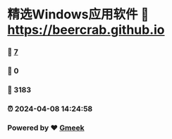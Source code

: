 # 精选Windows应用软件 :link: https://beercrab.github.io 
### :page_facing_up: [7](https://beercrab.github.io/tag.html) 
### :speech_balloon: 0 
### :hibiscus: 3183 
### :alarm_clock: 2024-04-08 14:24:58 
### Powered by :heart: [Gmeek](https://github.com/Meekdai/Gmeek)
